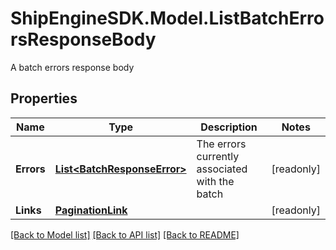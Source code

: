 # ShipEngineSDK.Model.ListBatchErrorsResponseBody
A batch errors response body

## Properties

Name | Type | Description | Notes
------------ | ------------- | ------------- | -------------
**Errors** | [**List&lt;BatchResponseError&gt;**](BatchResponseError.md) | The errors currently associated with the batch | [readonly] 
**Links** | [**PaginationLink**](PaginationLink.md) |  | [readonly] 

[[Back to Model list]](../../README.md#documentation-for-models) [[Back to API list]](../../README.md#documentation-for-api-endpoints) [[Back to README]](../../README.md)

